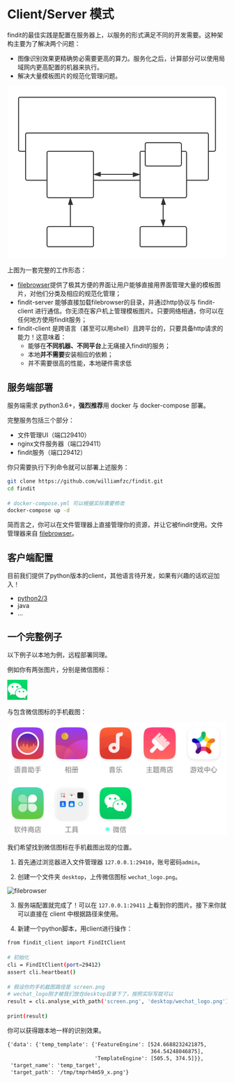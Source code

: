 # Client/Server 模式

findit的最佳实践是配置在服务器上，以服务的形式满足不同的开发需要。这种架构主要为了解决两个问题：

- 图像识别效果更精确势必需要更高的算力。服务化之后，计算部分可以使用局域网内更高配置的机器来执行。
- 解决大量模板图片的规范化管理问题。

![](../pics/client+server.svg)

上图为一套完整的工作形态：

- [filebrowser](https://github.com/filebrowser/filebrowser)提供了极其方便的界面让用户能够直接用界面管理大量的模板图片，对他们分类及相应的规范化管理；
- findit-server 能够直接加载filebrowser的目录，并通过http协议与 findit-client 进行通信。你无须在客户机上管理模板图片。只要网络相通，你可以在任何地方使用findit服务；
- findit-client 是跨语言（甚至可以用shell）且跨平台的，只要具备http请求的能力！这意味着：
    - 能够在**不同机器、不同平台**上无痛接入findit的服务；
    - 本地**并不需要**安装相应的依赖；
    - 并不需要很高的性能，本地硬件需求低

## 服务端部署

服务端需求 python3.6+，**强烈推荐**用 docker 与 docker-compose 部署。

完整服务包括三个部分：

- 文件管理UI（端口29410）
- nginx文件服务器（端口29411）
- findit服务（端口29412）

你只需要执行下列命令就可以部署上述服务：

```bash
git clone https://github.com/williamfzc/findit.git
cd findit

# docker-compose.yml 可以根据实际需要修改
docker-compose up -d
```

简而言之，你可以在文件管理器上直接管理你的资源，并让它被findit使用。文件管理器来自 [filebrowser](https://github.com/filebrowser/filebrowser)。

## 客户端配置

目前我们提供了python版本的client，其他语言待开发，如果有兴趣的话欢迎加入！

- [python2/3](https://github.com/williamfzc/findit-client)
- java
- ...

## 一个完整例子

以下例子以本地为例，远程部署同理。

例如你有两张图片，分别是微信图标：

![wechat_icon](../pics/wechat_logo.png)

与包含微信图标的手机截图：

![wechat_screen](../pics/screen.png)

我们希望找到微信图标在手机截图出现的位置。

1. 首先通过浏览器进入文件管理器 `127.0.0.1:29410`，账号密码`admin`。

2. 创建一个文件夹 `desktop`，上传微信图标 `wechat_logo.png`。

![filebrowser](https://user-images.githubusercontent.com/13421694/57979536-ab83ec00-7a51-11e9-9260-be06e5820683.png)

3. 服务端配置就完成了！可以在 `127.0.0.1:29411` 上看到你的图片。接下来你就可以直接在 client 中根据路径来使用。

4. 新建一个python脚本，用client进行操作：

```bash
from findit_client import FindItClient

# 初始化
cli = FindItClient(port=29412)
assert cli.heartbeat()

# 假设你的手机截图路径是 screen.png
# wechat_logo刚才被我们放在desktop目录下了，按照实际写就可以
result = cli.analyse_with_path('screen.png', 'desktop/wechat_logo.png')

print(result)
```

你可以获得跟本地一样的识别效果。

```text
{'data': {'temp_template': {'FeatureEngine': [524.6688232421875,
                                              364.54248046875],
                            'TemplateEngine': [505.5, 374.5]}},
 'target_name': 'temp_target',
 'target_path': '/tmp/tmprh4m59_x.png'}
```
